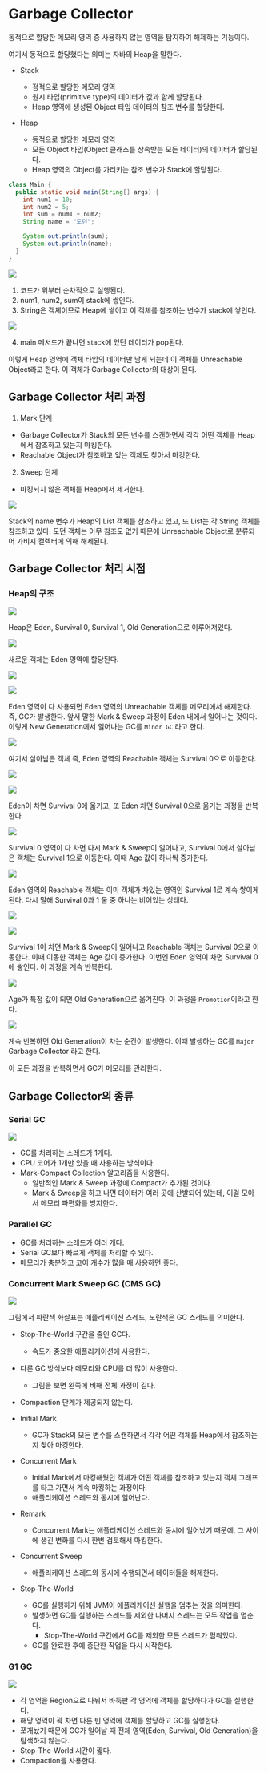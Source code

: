 # Garbage Collector

동적으로 할당한 메모리 영역 중 사용하지 않는 영역을 탐지하여 해제하는 기능이다.

여기서 동적으로 할당했다는 의미는 자바의 Heap을 말한다.

- Stack
    - 정적으로 할당한 메모리 영역
    - 원시 타입(primitive type)의 데이터가 값과 함께 할당된다.
    - Heap 영역에 생성된 Object 타입 데이터의 참조 변수를 할당한다.

- Heap
    - 동적으로 할당한 메모리 영역
    - 모든 Object 타입(Object 클래스를 상속받는 모든 데이터)의 데이터가 할당된다.
    - Heap 영역의 Object를 가리키는 참조 변수가 Stack에 할당된다.
    

```java
class Main {
  public static void main(String[] args) {
    int num1 = 10;
    int num2 = 5;
    int sum = num1 + num2;
    String name = "도던";

    System.out.println(sum);
    System.out.println(name);
  }
}
```

![](../../.gitbook/assets/interview/jvm-and-java/heap-1.png)

1. 코드가 위부터 순차적으로 실행된다.
2. num1, num2, sum이 stack에 쌓인다.
3. String은 객체이므로 Heap에 쌓이고 이 객체를 참조하는 변수가 stack에 쌓인다.

![](../../.gitbook/assets/interview/jvm-and-java/heap-2.png)

4. main 메서드가 끝나면 stack에 있던 데이터가 pop된다.

이렇게 Heap 영역에 객체 타입의 데이터만 남게 되는데 이 객체를 Unreachable Object라고 한다. 이 객체가 Garbage Collector의 대상이 된다.

## Garbage Collector 처리 과정

1. Mark 단계
  - Garbage Collector가 Stack의 모든 변수를 스캔하면서 각각 어떤 객체를 Heap에서 참조하고 있는지 마킹한다.
  - Reachable Object가 참조하고 있는 객체도 찾아서 마킹한다.
2. Sweep 단계 
  - 마킹되지 않은 객체를 Heap에서 제거한다.


![](../../.gitbook/assets/interview/jvm-and-java/heap-3.png)

Stack의 name 변수가 Heap의 List 객체를 참조하고 있고, 또 List는 각 String 객체를 참조하고 있다. 도던 객체는 아무 참조도 없기 때문에 Unreachable Object로 분류되어 가비지 컬렉터에 의해 해제된다.

## Garbage Collector 처리 시점

### Heap의 구조

![](../../.gitbook/assets/interview/jvm-and-java/gc.png)

Heap은 Eden, Survival 0, Survival 1, Old Generation으로 이루어져있다.

![](../../.gitbook/assets/interview/jvm-and-java/screenshot%202021-03-02%20오후%207.43.19.png)

새로운 객체는 Eden 영역에 할당된다.

![](../../.gitbook/assets/interview/jvm-and-java/screenshot%202021-03-02%20오후%207.43.32.png)

![](../../.gitbook/assets/interview/jvm-and-java/screenshot%202021-03-02%20오후%207.47.58.png)

Eden 영역이 다 사용되면 Eden 영역의 Unreachable 객체를 메모리에서 해제한다. 즉, GC가 발생한다. 앞서 말한 Mark & Sweep 과정이 Eden 내에서 일어나는 것이다. 이렇게 New Generation에서 일어나는 GC를 `Minor GC` 라고 한다.

![](../../.gitbook/assets/interview/jvm-and-java/screenshot%202021-03-02%20오후%207.48.07.png)

여기서 살아남은 객체 즉, Eden 영역의 Reachable 객체는 Survival 0으로 이동한다.

![](../../.gitbook/assets/interview/jvm-and-java/screenshot%202021-03-02%20오후%207.48.11.png)

![](../../.gitbook/assets/interview/jvm-and-java/screenshot%202021-03-02%20오후%207.48.18.png)

Eden이 차면 Survival 0에 옮기고, 또 Eden 차면 Survival 0으로 옮기는 과정을 반복한다.

![](../../.gitbook/assets/interview/jvm-and-java/screenshot%202021-03-02%20오후%207.48.30.png)

Survival 0 영역이 다 차면 다시 Mark & Sweep이 일어나고, Survival 0에서 살아남은 객체는 Survival 1으로 이동한다. 이때 Age 값이 하나씩 증가한다.

![](../../.gitbook/assets/interview/jvm-and-java/screenshot%202021-03-02%20오후%207.48.35.png)

Eden 영역의 Reachable 객체는 이미 객체가 차있는 영역인 Survival 1로 계속 쌓이게 된다. 다시 말해 Survival 0과 1 둘 중 하나는 비어있는 상태다.

![](../../.gitbook/assets/interview/jvm-and-java/screenshot%202021-03-02%20오후%208.04.21.png)

![](../../.gitbook/assets/interview/jvm-and-java/screenshot%202021-03-02%20오후%208.04.26.png)

Survival 1이 차면 Mark & Sweep이 일어나고 Reachable 객체는 Survival 0으로 이동한다. 이때 이동한 객체는 Age 값이 증가한다. 이번엔 Eden 영역이 차면 Survival 0에 쌓인다. 이 과정을 계속 반복한다. 

![](../../.gitbook/assets/interview/jvm-and-java/screenshot%202021-03-02%20오후%208.09.45.png)

Age가 특정 값이 되면 Old Generation으로 옮겨진다. 이 과정을 `Promotion`이라고 한다.

![](../../.gitbook/assets/interview/jvm-and-java/screenshot%202021-03-02%20오후%208.17.50.png)

계속 반복하면 Old Generation이 차는 순간이 발생한다. 이때 발생하는 GC를 `Major` Garbage Collector 라고 한다.

이 모든 과정을 반복하면서 GC가 메모리를 관리한다.

## Garbage Collector의 종류

### Serial GC

![](../../.gitbook/assets/interview/jvm-and-java/screenshot%202021-03-02%20오후%208.56.08.png)

- GC를 처리하는 스레드가 1개다.
- CPU 코어가 1개만 있을 때 사용하는 방식이다.
- Mark-Compact Collection 알고리즘을 사용한다.
  - 일반적인 Mark & Sweep 과정에 Compact가 추가된 것이다.
  - Mark & Sweep을 하고 나면 데이터가 여러 곳에 산발되어 있는데, 이걸 모아서 메모리 파편화를 방지한다.

### Parallel GC

- GC를 처리하는 스레드가 여러 개다.
- Serial GC보다 빠르게 객체를 처리할 수 있다.
- 메모리가 충분하고 코어 개수가 많을 때 사용하면 좋다.

### Concurrent Mark Sweep GC (CMS GC)

![](../../.gitbook/assets/interview/jvm-and-java/cms.png)

그림에서 파란색 화살표는 애플리케이션 스레드, 노란색은 GC 스레드를 의미한다.

- Stop-The-World 구간을 줄인 GC다. 
  - 속도가 중요한 애플리케이션에 사용한다.
- 다른 GC 방식보다 메모리와 CPU를 더 많이 사용한다.
  - 그림을 보면 왼쪽에 비해 전체 과정이 길다.
- Compaction 단계가 제공되지 않는다.

- Initial Mark
  - GC가 Stack의 모든 변수를 스캔하면서 각각 어떤 객체를 Heap에서 참조하는지 찾아 마킹한다.
- Concurrent Mark
  - Initial Mark에서 마킹해뒀던 객체가 어떤 객체를 참조하고 있는지 객체 그래프를 타고 가면서 계속 마킹하는 과정이다.
  - 애플리케이션 스레드와 동시에 일어난다.
- Remark
  - Concurrent Mark는 애플리케이션 스레드와 동시에 일어났기 때문에, 그 사이에 생긴 변화를 다시 한번 검토해서 마킹한다.
- Concurrent Sweep
  - 애플리케이션 스레드와 동시에 수행되면서 데이터들을 해제한다.

- Stop-The-World
  - GC를 실행하기 위해 JVM이 애플리케이션 실행을 멈추는 것을 의미한다.
  - 발생하면 GC를 실행하는 스레드를 제외한 나머지 스레드는 모두 작업을 멈춘다.
    - Stop-The-World 구간에서 GC를 제외한 모든 스레드가 멈춰있다.
  - GC를 완료한 후에 중단한 작업을 다시 시작한다.
  
### G1 GC

![](../../.gitbook/assets/interview/jvm-and-java/screenshot%202021-03-02%20오후%208.41.01.png)

- 각 영역을 Region으로 나눠서 바둑판 각 영역에 객체를 할당하다가 GC를 실행한다.
- 해당 영역이 꽉 차면 다른 빈 영역에 객체를 할당하고 GC를 실행한다.
- 쪼개놨기 때문에 GC가 일어날 때 전체 영역(Eden, Survival, Old Generation)을 탐색하지 않는다.
- Stop-The-World 시간이 짧다.
- Compaction을 사용한다.
